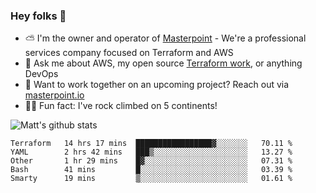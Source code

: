 

### Hey folks 👋

- ⛅️ I'm the owner and operator of [Masterpoint](https://masterpoint.io) - We're a professional services company focused on Terraform and AWS
- 💬 Ask me about AWS, my open source [Terraform work](https://github.com/masterpointio?q=terraform&type=&language=hcl), or anything DevOps
- 🔨 Want to work together on an upcoming project? Reach out via [masterpoint.io](https://masterpoint.io)
- 🧗‍♂️ Fun fact: I've rock climbed on 5 continents! 


![Matt's github stats](https://github-readme-stats.vercel.app/api?username=Gowiem&count_private=true&theme=cobalt&show_icons=true)

<!--START_SECTION:waka-->
```text
Terraform   14 hrs 17 mins  █████████████████▓░░░░░░░   70.11 % 
YAML        2 hrs 42 mins   ███▒░░░░░░░░░░░░░░░░░░░░░   13.27 % 
Other       1 hr 29 mins    █▓░░░░░░░░░░░░░░░░░░░░░░░   07.31 % 
Bash        41 mins         █░░░░░░░░░░░░░░░░░░░░░░░░   03.39 % 
Smarty      19 mins         ▒░░░░░░░░░░░░░░░░░░░░░░░░   01.61 % 
```
<!--END_SECTION:waka-->

